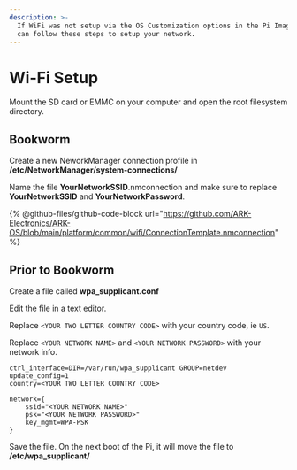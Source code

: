 ```yaml
---
description: >-
  If WiFi was not setup via the OS Customization options in the Pi Imager UI you
  can follow these steps to setup your network.
---
```


# Wi-Fi Setup

Mount the SD card or EMMC on your computer and open the root filesystem directory.

## Bookworm

Create a new NeworkManager connection profile in **/etc/NetworkManager/system-connections/**

Name the file **YourNetworkSSID**.nmconnection and make sure to replace **YourNetworkSSID** and **YourNetworkPassword**.

{% @github-files/github-code-block url="https://github.com/ARK-Electronics/ARK-OS/blob/main/platform/common/wifi/ConnectionTemplate.nmconnection" %}

## Prior to Bookworm

Create a file called **wpa\_supplicant.conf**

Edit the file in a text editor.

Replace `<YOUR TWO LETTER COUNTRY CODE>` with your country code, ie `US`.

Replace `<YOUR NETWORK NAME>` and `<YOUR NETWORK PASSWORD>` with your network info.

```
ctrl_interface=DIR=/var/run/wpa_supplicant GROUP=netdev
update_config=1
country=<YOUR TWO LETTER COUNTRY CODE>

network={
    ssid="<YOUR NETWORK NAME>"
    psk="<YOUR NETWORK PASSWORD>"
    key_mgmt=WPA-PSK
}

```

Save the file. On the next boot of the Pi, it will move the file to **/etc/wpa\_supplicant/**

